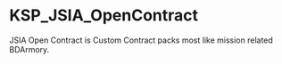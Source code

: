 # KSP_JSIA_OpenContract
JSIA Open Contract is Custom Contract packs most like mission related BDArmory.
